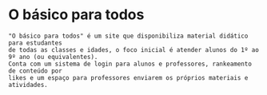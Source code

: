 # O básico para todos
    "O básico para todos" é um site que disponibiliza material didático para estudantes
    de todas as classes e idades, o foco inicial é atender alunos do 1º ao 9º ano (ou equivalentes).
    Conta com um sistema de login para alunos e professores, rankeamento de conteúdo por
    likes e um espaço para professores enviarem os próprios materiais e atividades.
